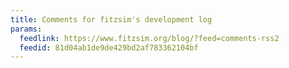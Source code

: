 ```yaml
---
title: Comments for fitzsim's development log
params:
  feedlink: https://www.fitzsim.org/blog/?feed=comments-rss2
  feedid: 81d04ab1de9de429bd2af783362104bf
---
```

